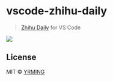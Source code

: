 # vscode-zhihu-daily
>[Zhihu Daily](http://daily.zhihu.com/) for VS Code 

![](https://wx4.sinaimg.cn/large/65ad7d5aly1g5uxff98xjj21bx0u0e81.jpg)

## License

MIT © [YRMING](https://github.com/yrming)